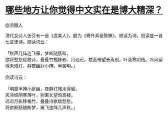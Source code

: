 
#  [哪些地方让你觉得中文实在是博大精深？](https://zhihu.com/questions/36854024)



[@冷眼人](https://zhihu.com/people/5d8970a498f98ac0f8bf333908500bc2)

清代女诗人张芬有一首《虞美人》，题为《寄怀素窗陈妹》，顺读为词，倒读是一首七言律诗。顺读词云：<br><br>「秋声几阵连飞雁，梦断随肠断。<br>欲将愁怨赋歌诗，叠叠竹梧移影、月迟迟。楼高倚望长离别，叶落寒阴结。冷风留得未残灯，静夜幽庭小掩、半窗明。」<br><br>倒读诗云：<br><br>「明窗半掩小庭幽，夜静灯残未得留。<br>风冷结阴寒落叶，别离长望倚高楼。<br>迟迟月影移梧竹，叠叠诗歌赋怨愁。<br>将欲断肠随断梦，雁飞连阵几声秋。」